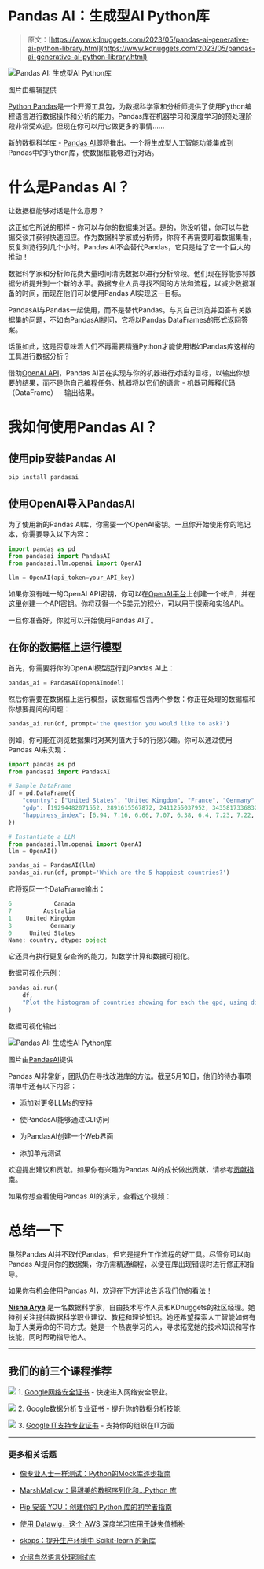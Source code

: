 # Pandas AI：生成型AI Python库

> 原文：[https://www.kdnuggets.com/2023/05/pandas-ai-generative-ai-python-library.html](https://www.kdnuggets.com/2023/05/pandas-ai-generative-ai-python-library.html)

![Pandas AI: 生成型AI Python库](../Images/4d23e909196e8c2bb0b93626c827a30d.png)

图片由编辑提供

[Python Pandas](https://pandas.pydata.org/)是一个开源工具包，为数据科学家和分析师提供了使用Python编程语言进行数据操作和分析的能力。Pandas库在机器学习和深度学习的预处理阶段非常受欢迎。但现在你可以用它做更多的事情……

新的数据科学库 - [Pandas AI](https://github.com/gventuri/pandas-ai)即将推出。一个将生成型人工智能功能集成到Pandas中的Python库，使数据框能够进行对话。

# 什么是Pandas AI？

让数据框能够对话是什么意思？

这正如它所说的那样 - 你可以与你的数据集对话。是的，你没听错，你可以与数据交谈并获得快速回应。作为数据科学家或分析师，你将不再需要盯着数据集看，反复浏览行列几个小时。Pandas AI不会替代Pandas，它只是给了它一个巨大的推动！

数据科学家和分析师花费大量时间清洗数据以进行分析阶段。他们现在将能够将数据分析提升到一个新的水平。数据专业人员寻找不同的方法和流程，以减少数据准备的时间，而现在他们可以使用Pandas AI实现这一目标。

PandasAI与Pandas一起使用，而不是替代Pandas。与其自己浏览并回答有关数据集的问题，不如向PandasAI提问，它将以Pandas DataFrames的形式返回答案。

话虽如此，这是否意味着人们不再需要精通Python才能使用诸如Pandas库这样的工具进行数据分析？

借助[OpenAI API](https://openai.com/blog/openai-api)，Pandas AI旨在实现与你的机器进行对话的目标，以输出你想要的结果，而不是你自己编程任务。机器将以它们的语言 - 机器可解释代码（DataFrame） - 输出结果。

# 我如何使用Pandas AI？

## 使用pip安装Pandas AI

```py
pip install pandasai
```

## 使用OpenAI导入PandasAI

为了使用新的Pandas AI库，你需要一个OpenAI密钥。一旦你开始使用你的笔记本，你需要导入以下内容：

```py
import pandas as pd
from pandasai import PandasAI
from pandasai.llm.openai import OpenAI

llm = OpenAI(api_token=your_API_key)
```

如果你没有唯一的OpenAI API密钥，你可以在[OpenAI平台](https://platform.openai.com/)上创建一个帐户，并在[这里](https://platform.openai.com/account/api-keys)创建一个API密钥。你将获得一个5美元的积分，可以用于探索和实验API。

一旦你准备好，你就可以开始使用Pandas AI了。

## 在你的数据框上运行模型

首先，你需要将你的OpenAI模型运行到Pandas AI上：

```py
pandas_ai = PandasAI(openAImodel)
```

然后你需要在数据框上运行模型，该数据框包含两个参数：你正在处理的数据框和你想要提问的问题：

```py
pandas_ai.run(df, prompt='the question you would like to ask?')
```

例如，你可能在浏览数据集时对某列值大于5的行感兴趣。你可以通过使用Pandas AI来实现：

```py
import pandas as pd
from pandasai import PandasAI

# Sample DataFrame
df = pd.DataFrame({
    "country": ["United States", "United Kingdom", "France", "Germany", "Italy", "Spain", "Canada", "Australia", "Japan", "China"],
    "gdp": [19294482071552, 2891615567872, 2411255037952, 3435817336832, 1745433788416, 1181205135360, 1607402389504, 1490967855104, 4380756541440, 14631844184064],
    "happiness_index": [6.94, 7.16, 6.66, 7.07, 6.38, 6.4, 7.23, 7.22, 5.87, 5.12]
})

# Instantiate a LLM
from pandasai.llm.openai import OpenAI
llm = OpenAI()

pandas_ai = PandasAI(llm)
pandas_ai.run(df, prompt='Which are the 5 happiest countries?')
```

它将返回一个DataFrame输出：

```py
6            Canada
7         Australia
1    United Kingdom
3           Germany
0     United States
Name: country, dtype: object
```

它还具有执行更复杂查询的能力，如数学计算和数据可视化。

数据可视化示例：

```py
pandas_ai.run(
    df,
    "Plot the histogram of countries showing for each the gpd, using different colors for each bar",
)
```

数据可视化输出：

![Pandas AI: 生成性AI Python库](../Images/4ca0187695f83814fd714527b32a31d5.png)

图片由[PandasAI](https://github.com/gventuri/pandas-ai)提供

Pandas AI非常新，团队仍在寻找改进库的方法。截至5月10日，他们的待办事项清单中还有以下内容：

+   添加对更多LLMs的支持

+   使PandasAI能够通过CLI访问

+   为PandasAI创建一个Web界面

+   添加单元测试

欢迎提出建议和贡献。如果你有兴趣为Pandas AI的成长做出贡献，请参考[贡献指南](https://github.com/gventuri/pandas-ai/blob/main/CONTRIBUTING.md)。

如果你想查看使用Pandas AI的演示，查看这个视频：

# 总结一下

虽然Pandas AI并不取代Pandas，但它是提升工作流程的好工具。尽管你可以向Pandas AI提问你的数据集，你仍需精通编程，以便在库出现错误时进行修正和指导。

如果你有机会使用Pandas AI，欢迎在下方评论告诉我们你的看法！

**[Nisha Arya](https://www.linkedin.com/in/nisha-arya-ahmed/)** 是一名数据科学家，自由技术写作人员和KDnuggets的社区经理。她特别关注提供数据科学职业建议、教程和理论知识。她还希望探索人工智能如何有助于人类寿命的不同方式。她是一个热衷学习的人，寻求拓宽她的技术知识和写作技能，同时帮助指导他人。

* * *

## 我们的前三个课程推荐

![](../Images/0244c01ba9267c002ef39d4907e0b8fb.png) 1\. [Google网络安全证书](https://www.kdnuggets.com/google-cybersecurity) - 快速进入网络安全职业。

![](../Images/e225c49c3c91745821c8c0368bf04711.png) 2\. [Google数据分析专业证书](https://www.kdnuggets.com/google-data-analytics) - 提升你的数据分析技能

![](../Images/0244c01ba9267c002ef39d4907e0b8fb.png) 3\. [Google IT支持专业证书](https://www.kdnuggets.com/google-itsupport) - 支持你的组织在IT方面

* * *

### 更多相关话题

+   [像专业人士一样测试：Python的Mock库逐步指南](https://www.kdnuggets.com/testing-like-a-pro-a-step-by-step-guide-to-pythons-mock-library)

+   [MarshMallow：最甜美的数据序列化和…Python 库](https://www.kdnuggets.com/marshmallow-the-sweetest-python-library-for-data-serialization-and-validation)

+   [Pip 安装 YOU：创建你的 Python 库的初学者指南](https://www.kdnuggets.com/pip-install-you-a-beginners-guide-to-creating-your-python-library)

+   [使用 Datawig，这个 AWS 深度学习库用于缺失值插补](https://www.kdnuggets.com/2021/12/datawig-aws-deep-learning-library-missing-value-imputation.html)

+   [skops：提升生产环境中 Scikit-learn 的新库](https://www.kdnuggets.com/2023/02/skops-new-library-improve-scikitlearn-production.html)

+   [介绍自然语言处理测试库](https://www.kdnuggets.com/2023/04/introducing-testing-library-natural-language-processing.html)
